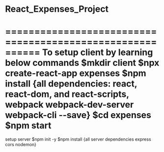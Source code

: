 # React_Expenses_Project
==========================================================
To setup client  by learning below commands
$mkdir client
$npx create-react-app expenses
$npm install {all dependencies: react, react-dom, and react-scripts, webpack webpack-dev-server webpack-cli --save}
$cd expenses
$npm start
===================================================================
setup server
$npm init -y
$npm install {all server dependencies express cors nodemon}
